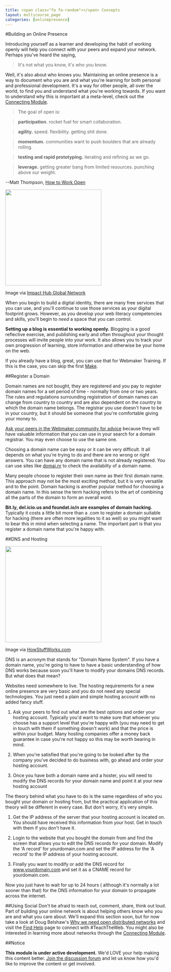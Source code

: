 ```yaml
---
title: <span class="fa fa-random"></span> Concepts
layout: multicourse_page
categories: [onlinepresence]
---
```


#Building an Online Presence

Introducing yourself as a learner and developing the habit of working openly will help you connect with your peers and expand your network. Perhaps you've heard the saying,

>It's not what you know, it's who you know.

Well, it's also about who knows you. Maintaining an online presence is a way to document who you are and what you're learning for both personal and professional development. It's a way for other people, all over the world, to find you and understand what you're working towards. If you want to understand why this is important at a meta-level, check out the [Connecting Module](http://training.webmakerprototypes.org/en/connecting/concepts/).

>The goal of open is:

>**participation.** rocket fuel for smart collaboration.

>**agility.** speed. flexibility. getting shit done.

>**momentum.** communities want to push boulders that are already rolling.

>**testing and rapid prototyping.** iterating and refining as we go.

>**leverage.** getting greater bang from limited resources. punching above our weight.

--Matt Thompson, [How to Work Open](http://openmatt.org/2011/04/06/how-to-work-open/)

<div class="attribution">
<a href="https://www.flickr.com/photos/thehub/3344202773/"><img src="https://c2.staticflickr.com/4/3607/3344202773_154217f0e4_z.jpg?zz=1" width="300px"></a>

<p>Image via <a href="https://www.flickr.com/photos/thehub/">Impact Hub Global Network</a>
</p>
</div>

When you begin to build a digital identity, there are many free services that you can use, and you'll continue to use those services as your digital footprint grows. However, as you develop your web literacy competencies and skills, you'll begin to *need* a space that you can control.

**Setting up a blog is essential to working openly.** Blogging is a good reflective exercise, and publishing early and often throughout your thought processes will invite people into your work. It also allows you to track your own progression of learning, store information and otherwise be your home on the web.

If you already have a blog, great, you can use that for Webmaker Training. If this is the case, you can skip the first [Make](http://training.webmakerprototypes.org/en/onlinepresence/make/).

##Register a Domain
  
Domain names are not bought, they are registered and you pay to register domain names for a set period of time - normally from one or two years. 
The rules and regulations surrounding registration of domain names can change from country to country and are also dependent on the country to which the domain name belongs. The registrar you use doesn't have to be in your country, but it should be someone that you're comfortable giving your money to.
     
[Ask your peers in the Webmaker community for advice](http://discourse.webmakerprototypes.org/category/training/connecting) because they will have valuable information that you can use in your search for a domain registrar. You may even choose to use the same one. 
 
Choosing a domain name can be easy or it can be very difficult. It all depends on what you're trying to do and there are no wrong or right answers. You can have any domain name that is not already registered. You can use sites like [domai.nr](https://domai.nr/) to check the availabilty of a domain name.

Many people choose to register their own name as their first domain name. This approach may not be the most exciting method, but it is very versatile and to the point. Domain hacking is another popular method for choosing a domain name. In this sense the term hacking refers to the art of combining all the parts of the domain to form an overall word. 

**Bit.ly, del.icio.us and foundat.io/n are examples of domain hacking.** Typically it costs a little bit more than a .com to register a domain suitable for hacking (there are often more legalities to it as well) so you might want to bear this in mind when selecting a name. The important part is that you register a domain name that you're happy with.

##DNS and Hosting
<div class="attribution">
<a href="http://s.hswstatic.com/gif/dns-rev-1.gif"><img src="http://s.hswstatic.com/gif/dns-rev-1.gif" width="300px"></a>

<p>Image via <a href="http://www.howstuffworks.com/dns.htm">HowStuffWorks.com</a>
</p>
</div>


DNS is an acronym that stands for "Domain Name System". If you have a domain name, you're going to have to have a basic understanding of how DNS works because soon you'll have to modify your domains DNS records. But what does that mean?

Websites need somewhere to live. The hosting requirements for a new online presence are very basic and you do not need any special technologies. You just need a plain and simple hosting account with no added fancy stuff.

1. Ask your peers to find out what are the best options and order your hosting account. Typically you'd want to make sure that whoever you choose has a support level that you're happy with (you may need to get in touch with them if something doesn't work) and that the price is within your budget. Many hosting companies offer a money back guarantee in case you're not happy so this may be worth bearing in mind.
     
2. When you're satisfied that you're going to be looked after by the company you've decided to do business with, go ahead and order your hosting account. 

3. Once you have both a domain name and a hoster, you will need to modify the DNS records for your domain name and point it at your new hosting account     
  
The theory behind what you have to do is the same regardless of who you bought your domain or hosting from, but the practical application of this theory will be different in every case. But don't worry, it's very simple. 

1. Get the IP address of the server that your hosting account is located on. You should have received this information from your host. Get in touch with them if you don't have it.

2. Login to the website that you bought the domain from and find the screen that allows you to edit the DNS records for your domain. Modify the 'A record' for yourdomain.com and set the IP address for the 'A record' to the IP address of your hosting account.

3. Finally you want to modify or add the DNS record for www.yourdomain.com and set it as a CNAME record for yourdomain.com.
     
Now you just have to wait for up to 24 hours ( although it's normally a lot sooner than that) for the DNS information for your domain to propagate across the internet. 

##Using Social
Don't be afraid to reach out, comment, share, think out loud. Part of building your online network is about helping others know who you are and what you care about. We'll expand this section soon, but for now take a look at Doug Belshaw's [Why we need open distributed networks](http://dougbelshaw.com/blog/2011/11/11/why-we-need-open-distributed-social-networks/) and visit the [Find Help](https://training.webmakerprototypes.org/en/help/) page to connect with #TeachTheWeb. You might also be interested in learning more about networks through the [Connecting Module](https://training.webmakerprototypes.org/en/connecting/concepts/).

##Notice
<div class="alert alert-info">
<strong>This module is under active development.</strong> We'd LOVE your help making this content better. <a href="http://discourse.webmakerprototypes.org/category/training/connecting">Join the discussion forum</a> and let us know how you'd like to improve the content or get involved.
</div>
